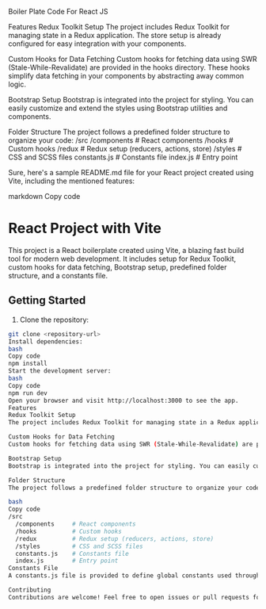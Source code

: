 Boiler Plate Code For React JS


Features
Redux Toolkit Setup
The project includes Redux Toolkit for managing state in a Redux application. The store setup is already configured for easy integration with your components.

Custom Hooks for Data Fetching
Custom hooks for fetching data using SWR (Stale-While-Revalidate) are provided in the hooks directory. These hooks simplify data fetching in your components by abstracting away common logic.

Bootstrap Setup
Bootstrap is integrated into the project for styling. You can easily customize and extend the styles using Bootstrap utilities and components.

Folder Structure
The project follows a predefined folder structure to organize your code:
/src
  /components     # React components
  /hooks          # Custom hooks
  /redux          # Redux setup (reducers, actions, store)
  /styles         # CSS and SCSS files
  constants.js    # Constants file
  index.js        # Entry point


  
Sure, here's a sample README.md file for your React project created using Vite, including the mentioned features:

markdown
Copy code
# React Project with Vite

This project is a React boilerplate created using Vite, a blazing fast build tool for modern web development. It includes setup for Redux Toolkit, custom hooks for data fetching, Bootstrap setup, predefined folder structure, and a constants file.

## Getting Started

1. Clone the repository:

```bash
git clone <repository-url>
Install dependencies:
bash
Copy code
npm install
Start the development server:
bash
Copy code
npm run dev
Open your browser and visit http://localhost:3000 to see the app.
Features
Redux Toolkit Setup
The project includes Redux Toolkit for managing state in a Redux application. The store setup is already configured for easy integration with your components.

Custom Hooks for Data Fetching
Custom hooks for fetching data using SWR (Stale-While-Revalidate) are provided in the hooks directory. These hooks simplify data fetching in your components by abstracting away common logic.

Bootstrap Setup
Bootstrap is integrated into the project for styling. You can easily customize and extend the styles using Bootstrap utilities and components.

Folder Structure
The project follows a predefined folder structure to organize your code:

bash
Copy code
/src
  /components     # React components
  /hooks          # Custom hooks
  /redux          # Redux setup (reducers, actions, store)
  /styles         # CSS and SCSS files
  constants.js    # Constants file
  index.js        # Entry point
Constants File
A constants.js file is provided to define global constants used throughout the application.

Contributing
Contributions are welcome! Feel free to open issues or pull requests for any improvements or additional features you'd like to see in the project.
